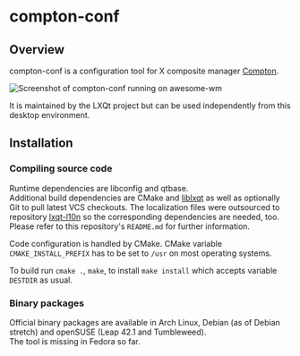 # compton-conf

## Overview

compton-conf is a configuration tool for X composite manager [Compton](https://github.com/chjj/compton).   

![Screenshot of compton-conf running on awesome-wm](http://i.imgur.com/2fSiAx8.png)

It is maintained by the LXQt project but can be used independently from this desktop environment.   

## Installation

### Compiling source code

Runtime dependencies are libconfig and qtbase.   
Additional build dependencies are CMake and [liblxqt](https://github.com/lxde/liblxqt) as well as optionally Git to pull latest VCS checkouts. The localization files were outsourced to repository [lxqt-l10n](https://github.com/lxde/lxqt-l10n) so the corresponding dependencies are needed, too. Please refer to this repository's `README.md` for further information.   

Code configuration is handled by CMake. CMake variable `CMAKE_INSTALL_PREFIX` has to be set to `/usr` on most operating systems.   

To build run `cmake .`, `make`, to install `make install` which accepts variable `DESTDIR` as usual.   

### Binary packages

Official binary packages are available in Arch Linux, Debian (as of Debian stretch) and openSUSE (Leap 42.1 and Tumbleweed).   
The tool is missing in Fedora so far.   
